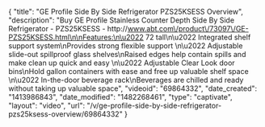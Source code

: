 {
    "title": "GE Profile Side By Side Refrigerator PZS25KSESS Overview",
    "description": "Buy GE Profile Stainless Counter Depth Side By Side  Refrigerator - PZS25KSESS - http:\/\/www.abt.com\/product\/73097\/GE-PZS25KSESS.html\n\nFeatures:\n\u2022 72 tall\n\u2022 Integrated shelf support system\nProvides strong flexible support \n\u2022 Adjustable slide-out spillproof glass shelves\nRaised edges help contain spills and make clean up quick and easy \n\u2022 Adjustable Clear Look door bins\nHold gallon containers with ease and free up valuable shelf space \n\u2022 In-the-door beverage rack\nBeverages are chilled and ready without taking up valuable space",
    "videoid": "69864332",
    "date_created": "1413986843",
    "date_modified": "1482268461",
    "type": "captivate",
    "layout": "video",
    "url": "\/v\/ge-profile-side-by-side-refrigerator-pzs25ksess-overview\/69864332"
}